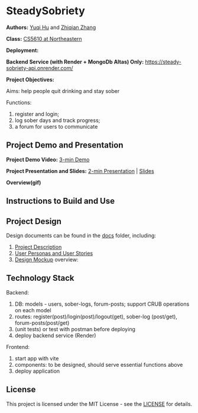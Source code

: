 # SteadySobriety

**Authors:** [Yuqi Hu](https://yuqihu1103.github.io/) and [Zhiqian Zhang](https://zhiqian-zhang.github.io/ZhiqianZhang-Peronal-Website/)

**Class:** [CS5610 at Northeastern](https://johnguerra.co/classes/webDevelopment_fall_2023/)

**Deployment:**

**Backend Service (with Render + MongoDb Altas) Only:** https://steady-sobriety-api.onrender.com/

**Project Objectives:**

Aims: help people quit drinking and stay sober

Functions:

1. register and login;
2. log sober days and track progress;
3. a forum for users to communicate

## Project Demo and Presentation

**Project Demo Video:** [3-min Demo]()

**Project Presentation and Slides:** [2-min Presentation]() | [Slides]()

**Overview(gif)**

## Instructions to Build and Use

## Project Design

Design documents can be found in the [docs](docs) folder, including:

1. [Project Description](docs/project_description.txt)
2. [User Personas and User Stories](docs/user_personas_and_stories.txt)
3. [Design Mockup](docs/design_mockup.pdf) overview:

## Technology Stack

Backend:

1. DB: models - users, sober-logs, forum-posts; support CRUB operations on each model
2. routes: register(post)/login(post)/logout(get), sober-log (post/get), forum-posts(post/get)
3. (unit tests) or test with postman before deploying
4. deploy backend service (Render)

Frontend:

1. start app with vite
2. components: to be designed, should serve essential functions above
3. deploy application

## License

This project is licensed under the MIT License - see the [LICENSE](LICENSE) for details.
